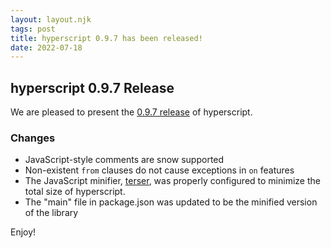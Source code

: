 ```yaml
---
layout: layout.njk
tags: post
title: hyperscript 0.9.7 has been released!
date: 2022-07-18
---
```


## hyperscript 0.9.7 Release

We are pleased to present the [0.9.7 release](https://unpkg.com/browse/hyperscript.org@0.9.7/) of hyperscript.

### Changes

* JavaScript-style comments are snow supported
* Non-existent `from` clauses do not cause exceptions in `on` features
* The JavaScript minifier, [terser](https://github.com/terser/terser), was properly configured to minimize the total size
  of hyperscript.
* The "main" file in package.json was updated to be the minified version of the library

Enjoy!
